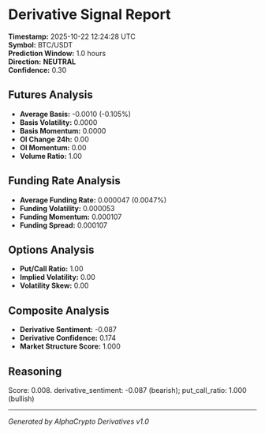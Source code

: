 # Derivative Signal Report

**Timestamp:** 2025-10-22 12:24:28 UTC  
**Symbol:** BTC/USDT  
**Prediction Window:** 1.0 hours  
**Direction:** **NEUTRAL**  
**Confidence:** 0.30

## Futures Analysis
- **Average Basis:** -0.0010 (-0.105%)
- **Basis Volatility:** 0.0000
- **Basis Momentum:** 0.0000
- **OI Change 24h:** 0.00
- **OI Momentum:** 0.00
- **Volume Ratio:** 1.00

## Funding Rate Analysis
- **Average Funding Rate:** 0.000047 (0.0047%)
- **Funding Volatility:** 0.000053
- **Funding Momentum:** 0.000107
- **Funding Spread:** 0.000107

## Options Analysis
- **Put/Call Ratio:** 1.00
- **Implied Volatility:** 0.00
- **Volatility Skew:** 0.00

## Composite Analysis
- **Derivative Sentiment:** -0.087
- **Derivative Confidence:** 0.174
- **Market Structure Score:** 1.000

## Reasoning
Score: 0.008. derivative_sentiment: -0.087 (bearish); put_call_ratio: 1.000 (bullish)

---
*Generated by AlphaCrypto Derivatives v1.0*
